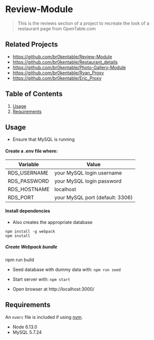 # Review-Module

> This is the reviews section of a project to recreate the look of a restaurant page from OpenTable.com

## Related Projects

- https://github.com/br0kentable/Review-Module
- https://github.com/br0kentable/Restaurant_details
- https://github.com/br0kentable/Photo-Gallery-Module
- https://github.com/br0kentable/Ryan_Proxy
- https://github.com/br0kentable/Eric_Proxy


## Table of Contents

1. [Usage](#Usage)
1. [Requirements](#requirements)

## Usage

- Ensure that MySQL is running

#### Create a .env file where: 

| Variable      | Value                           |
| ------------- | ------------------------------- |
| RDS_USERNAME  | your MySQL login username       |
| RDS_PASSWORD  | your MySQL login password       |
| RDS_HOSTNAME  | localhost                       |
| RDS_PORT      | your MySQL port (default: 3306) |   


#### Install dependencies

- Also creates the appropriate database 

```
npm install -g webpack
npm install
```

##### Create Webpack bundle
npm run build         

- Seed database with dummy data with:
`npm run seed`

- Start server with:
`npm start`

- Open browser at http://localhost:3000/

## Requirements

An `nvmrc` file is included if using [nvm](https://github.com/creationix/nvm).

- Node 6.13.0
- MySQL 5.7.24

